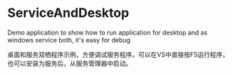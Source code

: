 # ServiceAndDesktop
Demo application to show how to run application for desktop and as windows service both, it's easy for debug

桌面和服务双栖程序示例，方便调试服务程序。可以在VS中直接按F5运行程序，也可以安装为服务后，从服务管理器中启动。
